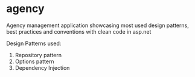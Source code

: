 # agency
Agency management application showcasing most used design patterns, best practices and conventions with clean code in asp.net

Design Patterns used:
1. Repository pattern
2. Options pattern
3. Dependency Injection 
